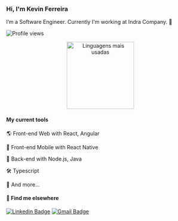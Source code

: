 ### Hi, I'm Kevin Ferreira

I’m a Software Engineer. Currently I'm working at Indra Company. 🚀

<p align="left"> <img src="https://komarev.com/ghpvc/?username=ksilvafe&color=blue" alt="Profile views" /> </p>

<div align="center">
     <a href="https://github.com/ksilvafe">
        <img height="180em" src="https://github-readme-stats.vercel.app/api/top-langs/?username=ksilvafe&hide=html&layout=compact&&show_icons=true&line_height=27&count_private=true&title_color=ffffff&text_color=c9cacc&icon_color=2bbc8a&bg_color=1d1f21"
        alt="Linguagens mais usadas" align="center">
    </a>
</div>

#### My current tools   

🌎 Front-end Web with React, Angular

📲 Front-end Mobile with React Native

📡 Back-end with Node.js, Java

🛠️ Typescript  

🧰 And more...  

#### 💬 Find me elsewhere

[![Linkedin Badge](https://img.shields.io/badge/-Linkedin-blue?style=flat-square&logo=Linkedin&logoColor=white&link=https://www.linkedin.com/in/keviferreiradev/)](https://www.linkedin.com/in/keviferreiradev/) 
[![Gmail Badge](https://img.shields.io/badge/-ferreirakevin325@gmail.com-c14438?style=flat-square&logo=Gmail&logoColor=white&link=mailto:ferreirakevin325@gmail.com)](mailto:ferreirakevin325@gmail.com)

